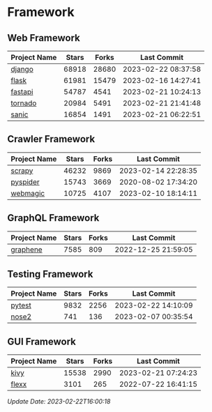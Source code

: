 # Framework

## Web Framework
| Project Name | Stars | Forks | Last Commit |
| ------------ | ----- | ----- | ----------- |
| [django](https://github.com/django/django) | 68918 | 28680 | 2023-02-22 08:37:58 |
| [flask](https://github.com/pallets/flask) | 61981 | 15479 | 2023-02-16 14:27:41 |
| [fastapi](https://github.com/tiangolo/fastapi) | 54787 | 4541 | 2023-02-21 10:24:13 |
| [tornado](https://github.com/tornadoweb/tornado) | 20984 | 5491 | 2023-02-21 21:41:48 |
| [sanic](https://github.com/sanic-org/sanic) | 16854 | 1491 | 2023-02-21 06:22:51 |

## Crawler Framework
| Project Name | Stars | Forks | Last Commit |
| ------------ | ----- | ----- | ----------- |
| [scrapy](https://github.com/scrapy/scrapy) | 46232 | 9869 | 2023-02-14 22:28:35 |
| [pyspider](https://github.com/binux/pyspider) | 15743 | 3669 | 2020-08-02 17:34:20 |
| [webmagic](https://github.com/code4craft/webmagic) | 10725 | 4107 | 2023-02-10 18:14:11 |

## GraphQL Framework
| Project Name | Stars | Forks | Last Commit |
| ------------ | ----- | ----- | ----------- |
| [graphene](https://github.com/graphql-python/graphene) | 7585 | 809 | 2022-12-25 21:59:05 |

## Testing Framework
| Project Name | Stars | Forks | Last Commit |
| ------------ | ----- | ----- | ----------- |
| [pytest](https://github.com/pytest-dev/pytest) | 9832 | 2256 | 2023-02-22 14:10:09 |
| [nose2](https://github.com/nose-devs/nose2) | 741 | 136 | 2023-02-07 00:35:54 |

## GUI Framework
| Project Name | Stars | Forks | Last Commit |
| ------------ | ----- | ----- | ----------- |
| [kivy](https://github.com/kivy/kivy) | 15538 | 2990 | 2023-02-21 07:24:23 |
| [flexx](https://github.com/flexxui/flexx) | 3101 | 265 | 2022-07-22 16:41:15 |

*Update Date: 2023-02-22T16:00:18*